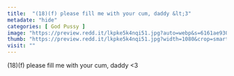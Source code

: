 ```yaml
---
title:  "(18)(f) please fill me with your cum, daddy &lt;3"
metadate: "hide"
categories: [ God Pussy ]
image: "https://preview.redd.it/lkpke5k4nqi51.jpg?auto=webp&s=6161ae9301c76bd0acb9b3812d6c115a5b266be4"
thumb: "https://preview.redd.it/lkpke5k4nqi51.jpg?width=1080&crop=smart&auto=webp&s=bc9c4baa83b4a05c1956b47deb782796d84910ef"
visit: ""
---
```

(18)(f) please fill me with your cum, daddy &lt;3
